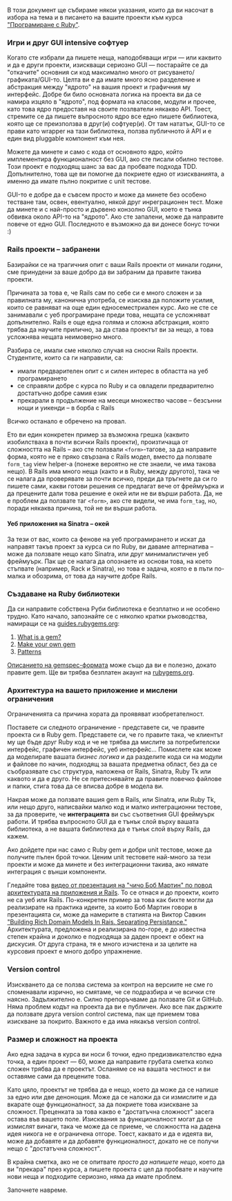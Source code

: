 В този документ ще събираме някои указания, които да ви насочат в избора на тема и в писането на вашите проекти към курса ["Програмиране с Ruby"](http://fmi.ruby.bg/).

### Игри и друг GUI intensive софтуер

Когато сте избрали да пишете неща, наподобяващи игри — или каквито и да е други проекти, изискващи сериозно GUI — постарайте се да "откачите" основния си код максимално много от рисуването/графиката/GUI-то. Целта ви е да имате много ясно разделение и абстракция между "ядрото" на вашия проект и графичния му интерфейс. Добре би било основната логика на проекта ви да се намира изцяло в "ядрото", под формата на класове, модули и прочее, като това ядро предоставя на своите позлватели някакво API. Тоест, стремите се да пишете въпросното ядро все едно пишете библиотека, която ще се преизползва в друг(и) софтуер(и). От там нататък, GUI-то се прави като wrapper на тази библиотека, ползва публичното й API и е един вид pluggable компонент към нея.

Можете да минете и само с кода от основното ядро, който имплементира функционалност без GUI, ако сте писали обилно тестове. Този проект е подходящ шанс за вас да пробвате подхода TDD. Допълнително, това ще ви помогне да покриете едно от изискванията, а именно да имате пълно покритие с unit тестове.

GUI-то е добре да е съвсем просто и може да минете без особено тестване там, освен, евентуално, някой друг инреграционен тест. Може да минете и с най-просто и дървено конзолно GUI, което е тънка обвивка около API-то на "ядрото". Ако сте запалени, може да направите повече от едно GUI. Последното е възможно да ви донесе бонус точки :)

### Rails проекти – забранени

Базирайки се на трагичния опит с ваши Rails проекти от минали години, сме принудени за ваше добро да ви забраним да правите такива проекти.

Причината за това е, че Rails сам по себе си е много сложен и за правилната му, канонична употреба, се изисква да положите усилия, които се равняват на още един едносеместриален курс. Ако не сте се занимавали с уеб програмиране преди това, нещата се усложняват допълнително. Rails е още една голяма и сложна абстракция, която трябва да научите прилично, за да става проектът ви за нещо, а това усложнява нещата неимоверно много.

Разбира се, имали сме няколко случая на сносни Rails проекти. Студентите, които са ги направили, са:

- имали предварителен опит с и силен интерес в областта на уеб програмирането
- се справяли добре с курса по Ruby и са овладели предварително достатъчно добре самия език
- прекарали в продължение на месеци множество часове – безсънни нощи и уикенди – в борба с Rails

Всичко останало е обречено на провал.

Ето ви един конкретен пример за възможна грешка (каквито изобилстваха в почти всички Rails проекти), произтичаща от сложността на Rails – ако сте ползвали `<form>`-тагове, за да направите форма, която не е пряко свързана с Rails модел, вместо да ползвате `form_tag` view helper-а (понеже вероятно не сте знаели, че има такова нещо). В Rails има много неща (както и в Ruby, между другото), така че се налага да проверявате за почти всичко, преди да тръгнете да си го пишете сами, какви готови решения се предлагат вече от фреймуърка и да прецените дали това решение е окей или не ви върши работа. Да, не е проблем да ползвате таг `<form>`, ако сте видели, че има `form_tag`, но, поради някаква причина, той не ви върши работа.

#### Уеб приложения на Sinatra – окей

За тези от вас, които са фенове на уеб програмирането и искат да направят такъв проект за курса си по Ruby, ви даваме алтернатива – може да ползвате нещо като Sinatra, или друг минималистичен уеб фреймуърк. Пак ще се налага да опознаете из основи това, на което стъпвате (например, Rack и Sinatra), но това е задача, която е в пъти по-малка и обозрима, от това да научите добре Rails.

### Създаване на Ruby библиотеки

Да си направите собствена Руби библиотека е безплатно и не особено трудно. Като начало, запознайте се с няколко кратки ръководства, намиращи се на [guides.rubygems.org](http://guides.rubygems.org/):

1. [What is a gem?](http://guides.rubygems.org/what-is-a-gem/)
2. [Make your own gem](http://guides.rubygems.org/make-your-own-gem/)
3. [Patterns](http://guides.rubygems.org/patterns/)

[Описанието на gemspec-формата](http://guides.rubygems.org/specification-reference/) може също да ви е полезно, докато правите gem. Ще ви трябва безплатен акаунт на [rubygems.org](http://rubygems.org).

### Архитектура на вашето приложение и мислени ограничения

Ограниченията са причина хората да проявяват изобретателност.

Поставете си следното ограничение - представете си, че правите проекта си в Ruby gem. Представете си, че го правите така, че клиентът му ще бъде друг Ruby код и че не трябва да мислите за потребителски интерфейс, графичен интерфейс, уеб интерфейс... Помислете как може да моделирате вашата _бизнес логика_ и да разделите кода си на модули и файлове по начин, подходящ за вашата предметна област, без да се съобразявате със структура, наложена от Rails, Sinatra, Ruby Tk или каквото и да е друго. Не се притеснявайте да правите повечко файлове и папки, стига това да се вписва добре в модела ви.

Накрая може да ползвате вашия gem в Rails, или Sinatra, или Ruby Tk, или нещо друго, написвайки малко код и малко интеграционни тестове, за да проверите, че **интеграцията** ви със съответния GUI фреймуърк работи. И трябва въпросното GUI да е тънък слой върху вашата библиотека, а не вашата библиотека да е тънък слой върху Rails, да кажем.

Ако дойдете при нас само с Ruby gem и добри unit тестове, може да получите пълен брой точки. Ценим unit тестовете най-много за тези проекти и може да минете и без интеграционни такива, ако нямате интеграция с външи компоненти.

Гледайте това [видео от презентация на "чичо Боб Мартин" по повод архитектурата на приложения и Rails](http://youtu.be/WpkDN78P884). То се отнася и до проекти, които не са уеб или Rails. По-конкретен пример за това как бихте могли да реализирате на практика идеите, за които Боб Мартин говори в презентацията си, може да намерите в статията на Виктор Савкин ["Building Rich Domain Models In Rais. Separating Persistance."](http://victorsavkin.com/post/41016739721/building-rich-domain-models-in-rails-separating) Архитектурата, предложена и реализирана по-горе, е до известна степен крайна и доколко е подходяща за даден проект е обект на дискусия. От друга страна, тя е много изчистена и за целите на курсовия проект е много добро упражнение.

### Version control

Изискването да се ползва система за контрол на версиите не сме го споменавали изрично, но смятаме, че се подразбира и че всички сте наясно. Задължително е. Силно препоръчваме да ползвате Git и GitHub. Няма проблем кодът на проекта да ви е публичен. Ако все пак държите да ползвате друга version control система, пак ще приемем това изискване за покрито. Важното е да има някакъв version control.

### Размер и сложност на проекта

Ако една задача в курса ви носи 6 точки, едно предизвикателство една точка, а един проект — 60, може да направите грубата сметка колко сложен трябва да е проектът. Осланяме се на вашата честност и ви оставяме сами да прецените това.

Като цяло, проектът не трябва да е нещо, което да може да се напише за едно или две денонощия. Може да се наложи да си измислите и да вкарате още функционалност, за да покриете това изискване за сложност. Преценката за това какво е "достатъчна сложност" засега остава във вашето поле. Изисквания за функционалност могат да се измислят винаги, така че може да се приеме, че сложността на дадена идея никога не е ограничена отгоре. Тоест, каквато и да е идеята ви, може да добавяте и да добавяте функционалност, докато не се получи нещо с "достатъчна сложност".

В крайна сметка, ако не се опитвате _просто да напишете нещо_, което да ви "прекара" през курса, а пишете проекта с цел да пробвате и научите нови неща и подходите сериозно, няма да имате проблем.

Започнете навреме.
